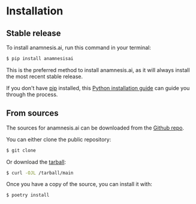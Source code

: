 # Installation

## Stable release

To install anamnesis.ai, run this command in your terminal:

```bash
$ pip install anamnesisai
```

This is the preferred method to install anamnesis.ai, as it will always install
the most recent stable release.

If you don't have [pip](https://pip.pypa.io) installed, this
[Python installation guide](http://docs.python-guide.org/en/latest/starting/installation/)
can guide you through the process.

## From sources

The sources for anamnesis.ai can be downloaded from the [Github repo]().

You can either clone the public repository:

```bash
$ git clone
```

Or download the [tarball](/tarball/main):

```bash
$ curl -OJL /tarball/main
```

Once you have a copy of the source, you can install it with:

```bash
$ poetry install
```
